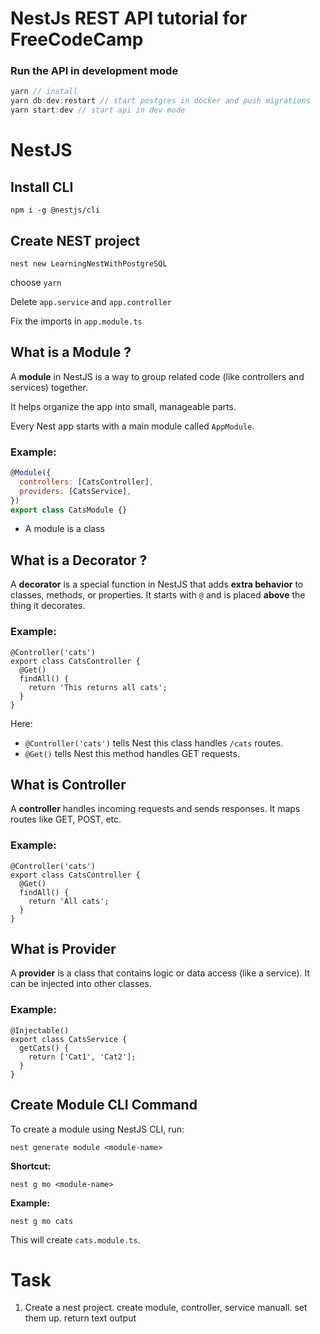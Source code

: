 # NestJs REST API tutorial for FreeCodeCamp

### Run the API in development mode

```javascript
yarn // install
yarn db:dev:restart // start postgres in docker and push migrations
yarn start:dev // start api in dev mode
```

# NestJS

## Install CLI

```
npm i -g @nestjs/cli
```

## Create NEST project

```
nest new LearningNestWithPostgreSQL
```

choose `yarn`

Delete `app.service` and `app.controller`

Fix the imports in `app.module.ts`

## What is a Module ?

A **module** in NestJS is a way to group related code (like controllers and services) together.

It helps organize the app into small, manageable parts.

Every Nest app starts with a main module called `AppModule`.

### Example:

```javascript
@Module({
  controllers: [CatsController],
  providers: [CatsService],
})
export class CatsModule {}
```

- A module is a class

## What is a Decorator ?

A **decorator** is a special function in NestJS that adds **extra behavior** to classes, methods, or properties.
It starts with `@` and is placed **above** the thing it decorates.

### Example:

```tsx
@Controller('cats')
export class CatsController {
  @Get()
  findAll() {
    return 'This returns all cats';
  }
}
```

Here:

- `@Controller('cats')` tells Nest this class handles `/cats` routes.
- `@Get()` tells Nest this method handles GET requests.

## What is Controller

A **controller** handles incoming requests and sends responses.
It maps routes like GET, POST, etc.

### Example:

```tsx
@Controller('cats')
export class CatsController {
  @Get()
  findAll() {
    return 'All cats';
  }
}
```

## What is Provider

A **provider** is a class that contains logic or data access (like a service).
It can be injected into other classes.

### Example:

```tsx
@Injectable()
export class CatsService {
  getCats() {
    return ['Cat1', 'Cat2'];
  }
}
```

## Create Module CLI Command

To create a module using NestJS CLI, run:

```tsx
nest generate module <module-name>
```

**Shortcut:**

```tsx
nest g mo <module-name>
```

**Example:**

```tsx
nest g mo cats
```

This will create `cats.module.ts`.

# Task

1. Create a nest project. create module, controller, service manuall. set them up. return text output
